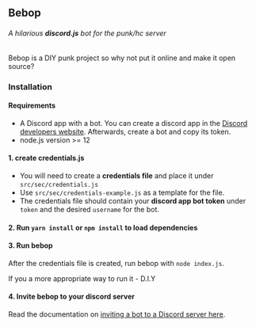 Bebop
------
###### A hilarious **discord.js** bot for the punk/hc server

Bebop is a DIY punk project so why not put it online and make it open source? 

### Installation

#### Requirements
- A Discord app with a bot.
  You can create a discord app in the [Discord developers website](https://discord.com/developers/).
  Afterwards, create a bot and copy its token.
- node.js version  >= 12

#### 1. create credentials.js

- You will need to create a **credentials file** and place it under `src/sec/credentials.js`
- Use `src/sec/credentials-example.js` as a template for the file.  
- The credentials file should contain your **discord app bot token** under `token` and the
desired `username` for the bot. 
    
#### 2. Run `yarn install` or `npm install` to load dependencies

#### 3. Run bebop
After the credentials file is created, run bebop with `node index.js`.
 
If you a more appropriate way to run it - D.I.Y

#### 4. Invite bebop to your discord server
Read the documentation on [inviting a bot to a Discord server here](https://discordjs.guide/preparations/adding-your-bot-to-servers.html).
